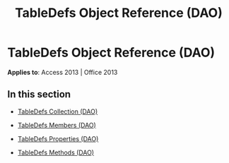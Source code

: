 ﻿---
title: TableDefs Object Reference (DAO)
TOCTitle: TableDefs Object
ms:assetid: cb4f57ac-3615-4853-a972-365e3d0f08f9
ms:mtpsurl: https://msdn.microsoft.com/library/Dn161389(v=office.15)
ms:contentKeyID: 52074355
ms.date: 09/18/2015
mtps_version: v=office.15
---

# TableDefs Object Reference (DAO)


**Applies to**: Access 2013 | Office 2013

## In this section

  - [TableDefs Collection (DAO)](tabledefs-collection-dao.md)

  - [TableDefs Members (DAO)](tabledefs-members-dao.md)

  - [TableDefs Properties (DAO)](tabledefs-properties-dao.md)

  - [TableDefs Methods (DAO)](tabledefs-methods-dao.md)

